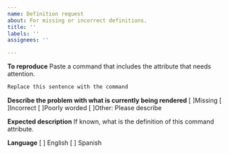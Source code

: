 ```yaml
---
name: Definition request
about: For missing or incorrect definitions.
title: ''
labels: ''
assignees: ''

---
```

**To reproduce**
Paste a command that includes the attribute that needs attention.
```bash
Replace this sentence with the command
```

**Describe the problem with what is currently being rendered**
[ ]Missing
[ ]Incorrect
[ ]Poorly worded
[ ]Other: Please describe

**Expected description**
If known, what is the definition of this command attribute.

**Language**
[ ] English
[ ] Spanish
